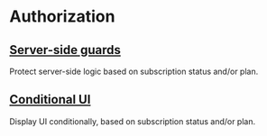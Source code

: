 # Authorization

## [Server-side guards](/authorization/server-side)

Protect server-side logic based on subscription status and/or plan.

## [Conditional UI](/authorization/conditional-ui)

Display UI conditionally, based on subscription status and/or plan.
